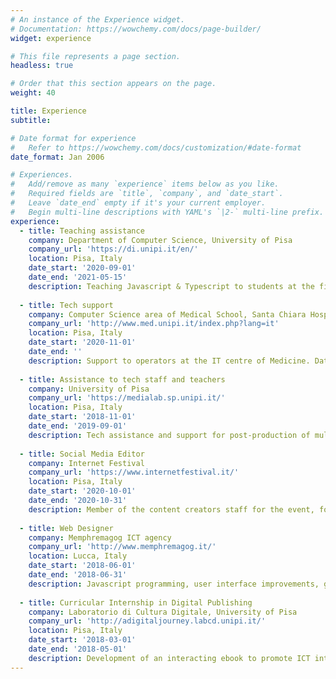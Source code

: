 ```yaml
---
# An instance of the Experience widget.
# Documentation: https://wowchemy.com/docs/page-builder/
widget: experience

# This file represents a page section.
headless: true

# Order that this section appears on the page.
weight: 40

title: Experience
subtitle:

# Date format for experience
#   Refer to https://wowchemy.com/docs/customization/#date-format
date_format: Jan 2006

# Experiences.
#   Add/remove as many `experience` items below as you like.
#   Required fields are `title`, `company`, and `date_start`.
#   Leave `date_end` empty if it's your current employer.
#   Begin multi-line descriptions with YAML's `|2-` multi-line prefix.
experience:
  - title: Teaching assistance
    company: Department of Computer Science, University of Pisa
    company_url: 'https://di.unipi.it/en/'
    location: Pisa, Italy
    date_start: '2020-09-01'
    date_end: '2021-05-15'
    description: Teaching Javascript & Typescript to students at the first year of the Bachelor Degree in Computer Science.
   
  - title: Tech support
    company: Computer Science area of Medical School, Santa Chiara Hospital, Pisa
    company_url: 'http://www.med.unipi.it/index.php?lang=it'
    location: Pisa, Italy
    date_start: '2020-11-01'
    date_end: ''
    description: Support to operators at the IT centre of Medicine. Database modeling for a pharmacy KB.
        
  - title: Assistance to tech staff and teachers
    company: University of Pisa
    company_url: 'https://medialab.sp.unipi.it/'
    location: Pisa, Italy
    date_start: '2018-11-01'
    date_end: '2019-09-01'
    description: Tech assistance and support for post-production of multimedia content. 
    
  - title: Social Media Editor
    company: Internet Festival
    company_url: 'https://www.internetfestival.it/'
    location: Pisa, Italy
    date_start: '2020-10-01'
    date_end: '2020-10-31'
    description: Member of the content creators staff for the event, for both the 2019 and 2020 editions. Real time promotion of the activities through web and social.
    
  - title: Web Designer
    company: Memphremagog ICT agency 
    company_url: 'http://www.memphremagog.it/'
    location: Lucca, Italy
    date_start: '2018-06-01'
    date_end: '2018-06-31'
    description: Javascript programming, user interface improvements, graphic intervention on the company business website.
  
  - title: Curricular Internship in Digital Publishing
    company: Laboratorio di Cultura Digitale, University of Pisa
    company_url: 'http://adigitaljourney.labcd.unipi.it/'
    location: Pisa, Italy
    date_start: '2018-03-01'
    date_end: '2018-05-01'
    description: Development of an interacting ebook to promote ICT integration in schools and best practice sharing between students about digital learning.
---
```

